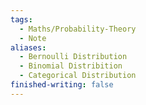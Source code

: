 ```yaml
---  
tags:  
  - Maths/Probability-Theory  
  - Note  
aliases:  
  - Bernoulli Distribution  
  - Binomial Distribition  
  - Categorical Distribution  
finished-writing: false  
---  
```


